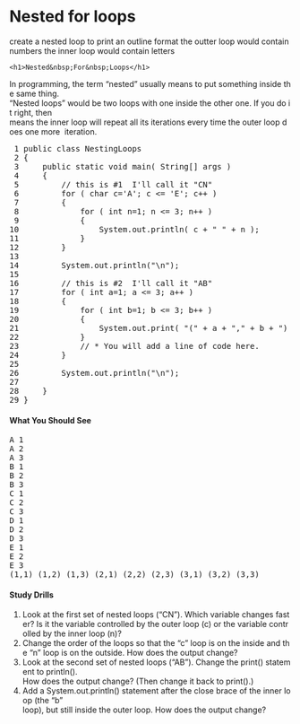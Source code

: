 # Nested for loops

create a nested loop to print an outline format 
the outter loop would contain numbers the inner loop would contain letters



    <h1>Nested&nbsp;For&nbsp;Loops</h1>
<p>In&nbsp;programming,&nbsp;the&nbsp;term&nbsp;“nested”&nbsp;usually&nbsp;means&nbsp;to&nbsp;put&nbsp;something&nbsp;inside&nbsp;the&nbsp;same&nbsp;thing.&nbsp; “Nested&nbsp;loops”&nbsp;would&nbsp;be&nbsp;two&nbsp;loops&nbsp;with&nbsp;one&nbsp;inside&nbsp;the&nbsp;other&nbsp;one.&nbsp;If&nbsp;you&nbsp;do&nbsp;it&nbsp;right,&nbsp;then&nbsp; means&nbsp;the&nbsp;inner&nbsp;loop&nbsp;will&nbsp;repeat&nbsp;all&nbsp;its&nbsp;iterations&nbsp;every&nbsp;time&nbsp;the&nbsp;outer&nbsp;loop&nbsp;does&nbsp;one&nbsp;more&nbsp; iteration.</p>
<pre>&nbsp;1&nbsp;public&nbsp;class&nbsp;NestingLoops
&nbsp;2&nbsp;{
&nbsp;3&nbsp;&nbsp;&nbsp;&nbsp;&nbsp;public&nbsp;static&nbsp;void&nbsp;main(&nbsp;String[]&nbsp;args&nbsp;)
&nbsp;4&nbsp;&nbsp;&nbsp;&nbsp;&nbsp;{
&nbsp;5&nbsp;&nbsp;&nbsp;&nbsp;&nbsp;&nbsp;&nbsp;&nbsp;&nbsp;//&nbsp;this&nbsp;is&nbsp;#1&nbsp;­&nbsp;I'll&nbsp;call&nbsp;it&nbsp;"CN"
&nbsp;6&nbsp;&nbsp;&nbsp;&nbsp;&nbsp;&nbsp;&nbsp;&nbsp;&nbsp;for&nbsp;(&nbsp;char&nbsp;c='A';&nbsp;c&nbsp;&lt;=&nbsp;'E';&nbsp;c++&nbsp;)
&nbsp;7&nbsp;&nbsp;&nbsp;&nbsp;&nbsp;&nbsp;&nbsp;&nbsp;&nbsp;{
&nbsp;8&nbsp;&nbsp;&nbsp;&nbsp;&nbsp;&nbsp;&nbsp;&nbsp;&nbsp;&nbsp;&nbsp;&nbsp;&nbsp;for&nbsp;(&nbsp;int&nbsp;n=1;&nbsp;n&nbsp;&lt;=&nbsp;3;&nbsp;n++&nbsp;)
&nbsp;9&nbsp;&nbsp;&nbsp;&nbsp;&nbsp;&nbsp;&nbsp;&nbsp;&nbsp;&nbsp;&nbsp;&nbsp;&nbsp;{
10&nbsp;&nbsp;&nbsp;&nbsp;&nbsp;&nbsp;&nbsp;&nbsp;&nbsp;&nbsp;&nbsp;&nbsp;&nbsp;&nbsp;&nbsp;&nbsp;&nbsp;System.out.println(&nbsp;c&nbsp;+&nbsp;"&nbsp;"&nbsp;+&nbsp;n&nbsp;);
11&nbsp;&nbsp;&nbsp;&nbsp;&nbsp;&nbsp;&nbsp;&nbsp;&nbsp;&nbsp;&nbsp;&nbsp;&nbsp;}
12&nbsp;&nbsp;&nbsp;&nbsp;&nbsp;&nbsp;&nbsp;&nbsp;&nbsp;}
13&nbsp;
14&nbsp;&nbsp;&nbsp;&nbsp;&nbsp;&nbsp;&nbsp;&nbsp;&nbsp;System.out.println("\n");
15&nbsp;
16&nbsp;&nbsp;&nbsp;&nbsp;&nbsp;&nbsp;&nbsp;&nbsp;&nbsp;//&nbsp;this&nbsp;is&nbsp;#2&nbsp;­&nbsp;I'll&nbsp;call&nbsp;it&nbsp;"AB"
17&nbsp;&nbsp;&nbsp;&nbsp;&nbsp;&nbsp;&nbsp;&nbsp;&nbsp;for&nbsp;(&nbsp;int&nbsp;a=1;&nbsp;a&nbsp;&lt;=&nbsp;3;&nbsp;a++&nbsp;)
18&nbsp;&nbsp;&nbsp;&nbsp;&nbsp;&nbsp;&nbsp;&nbsp;&nbsp;{
19&nbsp;&nbsp;&nbsp;&nbsp;&nbsp;&nbsp;&nbsp;&nbsp;&nbsp;&nbsp;&nbsp;&nbsp;&nbsp;for&nbsp;(&nbsp;int&nbsp;b=1;&nbsp;b&nbsp;&lt;=&nbsp;3;&nbsp;b++&nbsp;)
20&nbsp;&nbsp;&nbsp;&nbsp;&nbsp;&nbsp;&nbsp;&nbsp;&nbsp;&nbsp;&nbsp;&nbsp;&nbsp;{
21&nbsp;&nbsp;&nbsp;&nbsp;&nbsp;&nbsp;&nbsp;&nbsp;&nbsp;&nbsp;&nbsp;&nbsp;&nbsp;&nbsp;&nbsp;&nbsp;&nbsp;System.out.print(&nbsp;"("&nbsp;+&nbsp;a&nbsp;+&nbsp;","&nbsp;+&nbsp;b&nbsp;+&nbsp;")&nbsp;"&nbsp;);
22&nbsp;&nbsp;&nbsp;&nbsp;&nbsp;&nbsp;&nbsp;&nbsp;&nbsp;&nbsp;&nbsp;&nbsp;&nbsp;}
23&nbsp;&nbsp;&nbsp;&nbsp;&nbsp;&nbsp;&nbsp;&nbsp;&nbsp;&nbsp;&nbsp;&nbsp;&nbsp;//&nbsp;*&nbsp;You&nbsp;will&nbsp;add&nbsp;a&nbsp;line&nbsp;of&nbsp;code&nbsp;here.
24&nbsp;&nbsp;&nbsp;&nbsp;&nbsp;&nbsp;&nbsp;&nbsp;&nbsp;}
25&nbsp;
26&nbsp;&nbsp;&nbsp;&nbsp;&nbsp;&nbsp;&nbsp;&nbsp;&nbsp;System.out.println("\n");
27&nbsp;
28&nbsp;&nbsp;&nbsp;&nbsp;&nbsp;}
29&nbsp;}
</pre>
<h4>What You Should See</h4>
<pre>A&nbsp;1
A&nbsp;2
A&nbsp;3
B&nbsp;1
B&nbsp;2
B&nbsp;3
C&nbsp;1
C&nbsp;2
C&nbsp;3
D&nbsp;1
D&nbsp;2
D&nbsp;3
E&nbsp;1
E&nbsp;2
E&nbsp;3
(1,1)&nbsp;(1,2)&nbsp;(1,3)&nbsp;(2,1)&nbsp;(2,2)&nbsp;(2,3)&nbsp;(3,1)&nbsp;(3,2)&nbsp;(3,3)&nbsp;
</pre>
<h4>Study&nbsp;Drills</h4>
<ol>
<li>Look&nbsp;at&nbsp;the&nbsp;first&nbsp;set&nbsp;of&nbsp;nested&nbsp;loops&nbsp;(“CN”).&nbsp;Which&nbsp;variable&nbsp;changes&nbsp;faster?&nbsp;Is&nbsp;it&nbsp;the&nbsp;variable&nbsp;controlled&nbsp;by&nbsp;the&nbsp;outer&nbsp;loop&nbsp;(c)&nbsp;or&nbsp;the&nbsp;variable&nbsp;controlled&nbsp;by&nbsp;the&nbsp;inner&nbsp;loop&nbsp;(n)?</li>
<li>Change&nbsp;the&nbsp;order&nbsp;of&nbsp;the&nbsp;loops&nbsp;so&nbsp;that&nbsp;the&nbsp;“c”&nbsp;loop&nbsp;is&nbsp;on&nbsp;the&nbsp;inside&nbsp;and&nbsp;the&nbsp;“n”&nbsp;loop&nbsp;is&nbsp;on&nbsp;the&nbsp;outside.&nbsp;How&nbsp;does&nbsp;the&nbsp;output&nbsp;change?</li>
<li>Look&nbsp;at&nbsp;the&nbsp;second&nbsp;set&nbsp;of&nbsp;nested&nbsp;loops&nbsp;(“AB”).&nbsp;Change&nbsp;the&nbsp;print()&nbsp;statement&nbsp;to&nbsp;println(). How&nbsp;does&nbsp;the&nbsp;output&nbsp;change?&nbsp;(Then&nbsp;change&nbsp;it&nbsp;back&nbsp;to&nbsp;print().)</li>
<li>Add&nbsp;a&nbsp;System.out.println()&nbsp;statement&nbsp;after&nbsp;the&nbsp;close&nbsp;brace&nbsp;of&nbsp;the&nbsp;inner&nbsp;loop&nbsp;(the&nbsp;“b”&nbsp; loop),&nbsp;but&nbsp;still&nbsp;inside&nbsp;the&nbsp;outer&nbsp;loop.&nbsp;How&nbsp;does&nbsp;the&nbsp;output&nbsp;change?</li>
</ol>
  
</div>